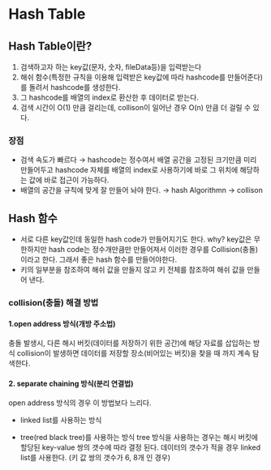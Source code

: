 # Hash Table

## Hash Table이란?
1.  검색하고자 하는 key값(문자, 숫자, fileData등)을 입력받는다
2.  해쉬 함수(특정한 규칙을 이용해 입력받은 key값에 따라 hashcode를 만들어준다)를 돌려서 hashcode를 생성한다.
3.  그 hashcode를 배열의 index로 환산한 후 데이터로 받는다.
4.  검색 시간이 O(1) 만큼 걸리는데, collison이 일어난 경우 O(n) 만큼 더 걸릴 수 있다.

### 장점
-   검색 속도가 빠르다 → hashcode는 정수여서 배열 공간을 고정된 크기만큼 미리 만들어두고 hashcode 자체를 배열의 index로 사용하기에 바로 그 위치에 해당하는 값에 바로 접근이 가능하다.
-   배열의 공간을 규칙에 맞게 잘 만들어 놔야 한다. → hash Algorithmn → collison

## Hash 함수
-   서로 다른 key값인데 동일한 hash code가 만들어지기도 한다.
	 why? key값은 무한하지만 hash code는 정수개만큼만 만들어져서
	 이러한 경우를 Collision(충돌) 이라고 한다.
	 그래서 좋은 hash 함수를 만들어야한다.
-   키의 일부분을 참조하여 해쉬 값을 만들지 않고 키 전체를 참조하여 해쉬 값을 만들어 낸다.

### collision(충돌) 해결 방법
        
#### 1.open address 방식(개방 주소법)
충돌 발생시, 다른 해시 버킷(데이터를 저장하기 위한 공간)에 해당 자료를 삽입하는 방식
collision이 발생하면 데이터를 저장할 장소(비어있는 버킷)을 찾을 때 까지 계속 탐색한다.
#### 2.  separate chaining 방식(분리 연결법)
open address 방식의 경우 이 방법보다 느리다.
- linked list를 사용하는 방식

- tree(red black tree)를 사용하는 방식
tree 방식을 사용하는 경우는 해시 버킷에 할당된 key-value 쌍의 갯수에 따라 결정 된다.
데이터의 갯수가 적을 경우 linked list를 사용한다.
(키 값 쌍의 갯수가 6, 8개 인 경우)
